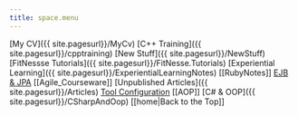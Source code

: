 ```yaml
---
title: space.menu
---
```

[My CV]({{ site.pagesurl}}/MyCv)
[C++ Training]({{ site.pagesurl}}/cpptraining)
[New Stuff]({{ site.pagesurl}}/NewStuff)
[FitNessse Tutorials]({{ site.pagesurl}}/FitNesse.Tutorials)
[Experiential Learning]({{ site.pagesurl}}/ExperientialLearningNotes)
[[RubyNotes]]
[EJB & JPA]({{site.pagesurl}}/EJB_3_and_Java_Persistence_API)
[[Agile_Courseware]]
[Unpublished Articles]({{ site.pagesurl}}/Articles)
[Tool Configuration]({{site.pagesurl}}/Tool_Setup_and_Configuration_Notes)
[[AOP]]
[C# & OOP]({{ site.pagesurl}}/CSharpAndOop)
[[home|Back to the Top]]
